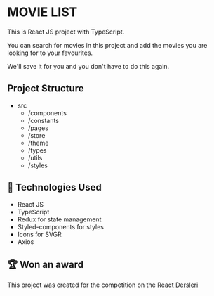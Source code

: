 # MOVIE LIST

This is React JS project with TypeScript.

You can search for movies in this project and add the movies you are looking for to your favourites.

We'll save it for you and you don't have to do this again.

## Project Structure

- src
  - /components
  - /constants
  - /pages
  - /store
  - /theme
  - /types
  - /utils
  - /styles

## 🧰 Technologies Used

- React JS
- TypeScript
- Redux for state management
- Styled-components for styles
- Icons for SVGR
- Axios

## 🏆 Won an award

This project was created for the competition on the <a href="/https://www.youtube.com/channel/UCfSw9Jm29lJHRKU4DmfH0vg">React Dersleri</a>
